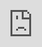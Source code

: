 ```yaml
---
title: 'Grand Park + The Music Center. 4th Of July Block Party, 2017 #Go4thDTLA'
---
```


* [Safety](#safety)
* [Schedule](#event-schedule)
* [Kid’s Play Space](#play-space-for-kids)
* [Transportation](#transportation)

**Los Angeles! #Go4thDTLA**.Grand Park and The Music Center are where to celebrate together with music, food, and an incredible fireworks display launched from the civic center skyline. Grab the best friends, the whole family, and main squeezes and enjoy a bit of togetherness under the beautiful Angeleno sky. **Safety for everyone is número uno. Check back soon for more info on entrances, prohibited items, parking, etc.**

### When

July 4, 2017<br />
2:00pm—9:30pm

### Where

Grand Park + The Music Center:
[200 North Grand Avenue, Los Angeles, California 90012](https://www.google.com/maps/place/Grand%20Park%20LA/@34.056329,-118.246771,16z/data=!4m5!3m4!1s0x0:0xebf5893d7caaf0de!8m2!3d34.0563289!4d-118.2467713?ll=34.056329,-118.246771&z=16&t=m&hl=en-US&gl=US&mapclient=embed&cid=17002646865384763614)

### Cost

This is a **free** event. There’s no cost to attend.

## Safety

*Safety for everyone is número uno. Event entrance protocol includes mandatory bag checks, pat downs and metal detector wands for all patrons. To ensure lines move as quickly as possible, please plan ahead and read all event info below to know what is allowed and what is prohibited. Early arrival is recommended. Your patience is appreciated.*

### Getting Through Bag Check

All bags will be checked upon entry to event space. Please **do not** bring the following items to this event:

* Alcohol
* Bags and Backpacks Measuring Larger Than Standard Backpack Size (16.75 inches x 13 inches x 8.5 inches)
* Chairs
* Coolers
* Confetti Cannons
* Drones (including Drone Operation)
* Explosives
* Firearms
* Firecrackers
* Flag Poles
* Generators
* Glass
* Identity-Covering Costumes
* Narcotics
* Sealed or Open Beverage Bottles with Liquid Including Water (Fountains and Water for Purchase Will Be Available)
* Projection Devices
* Printed Signage Measuring Larger than 8.5 inches x 11 inches
* Props
* Selfie Sticks
* Smartboards
* Sparklers
* Sticks
* Tents
* Unleashed Animals
* Weapons

### A Note for Beautiful Los Angeles

This is a space for unity – where Angelenos and visitors from all around the world can celebrate together. Any bullying, discrimination, or hateful acts are not allowed in this space.  **If you are an attendee, and you see something, say something.**

### The Following Is Also Prohibited at This Event

* Amplified Noise
* Outside Solicitation
* Public Intoxication
* Rollerblading
* Skateboarding
* Smoking
* Umbrellas
* Staking Objects to Ground
* Unauthorized Vending
* Vaping
* Bicycles ([parking for bicycles](#bicycle-parking) is available outside of event at Hill Street and 1st Street.)

### Items You Can Bring

* Snacks
* Food
* Handheld Umbrellas
* Sealed Juice Boxes
* Small Bags
* Smiling Faces
* Strollers
* Empty Reusable Non-Glass Water Containers.

### Food & Drink Policy

Picnics and outside food are welcome in backpacks or totes. **Coolers are not permitted** in the event space.

The size of bags and backpacks/totes must be standard backpack size or smaller (16.75 inches x 13 inches x 8.5 inches).

**No outside beverages** including juice and soda (sealed juice boxes are the only exception). Only empty, non glass water bottles are allowed. Park water fountains and water for purchase booths will be available in the event space. Food vendor booths will be available throughout event space.

### Have a Ball But Please No Alcohol

This will be an alcohol-free, family-friendly event; no beer garden or point of purchase. No alcohol is permitted in the event space.

## Event Schedule

Doors open at 2PM. At 9PM Fireworks show will create stunning backdrop above the Civic Center skyline. Event ends at 9:30pm

Experience *music* and *artists* that call L.A. home, at the two music stages:


### Backyard Stage

#### at Grand Park near between Spring St. & Broadway

Hosted by: *[Mario Hernandez](http://eatmomovies.tumblr.com/)*

2PM — 4PM
: *[DJ AkikoLUV](https://soundcloud.com/akikoluv)* (Expert turntable skills and eclectic beats)

4PM — 6PM
: *[Gingee](https://gingee.bandcamp.com/)* (A global mix of Bass, World Music and Hip-Hop)

6PM — 9:30PM
: *[Sean O](https://www.mixcloud.com/djseano/playlists/seano-mixes/)* (Taking you up to fireworks and beyond a with a touch of Disco, House and World Music.)

6:15PM – 7:15PM
: *[Inner City Youth Orchestra of Los Angeles](http://www.icyola.org/)* (American film classics and patriotic fanfare from the talent of tomorrow.)

7:45PM – 8:45PM
: *[Angel City All-Star Brass Band](http://toddsimonmusic.com/angel-city-all-star-brass-band/)* featuring speicial guest *[Diana Purim](https://www.facebook.com/EyedentityMusic/)* (Cumbia, Afrobeat and more from one funky big band.)

### Frontyard Stage

#### at Grand Park on Performance Lawn near Hill St.

2PM – 4PM
: *[Miles Tackett](https://www.facebook.com/milestackettmusic)* (Breakestra’s own maestro delivers an array of Funk, Soul and Jazz.)

4PM – 6PM
: *[Monalisa](https://www.mixcloud.com/discover/monalisa/)* (Hip-Hop, Soul and anything else with a groove.)

6PM – 8PM
: *[C-Minus](https://www.facebook.com/DJCMINUS/)* (West Coast mainstay with a unique approach to fusing Hip-Hop and Rock.)

8PM – 9:30PM
: *[DJ Jedi](https://www.mixcloud.com/DJJedi/)* (Legendary Hip-Hop selector takes you up to Fireworks time.)

## Kids' Play Zones

There will be a dedicated play spaces on the event lawn for children ages 4-14.

**Event Lawn** (Between Spring St. & Broadway)

2PM – 5:30PM
[Got Game Sports](https://www.gotgamecamp.com) will be leading tag, soccer and other games until 5:30PM.

**The Sandlot** (Between Spring St. & Broadway)

2PM – 7PM
Games: Hop on board one of the game trucks and play with your friends!

Face Painting: Choose from designs made exclusively for 4th of July!

The Love Bus:  Step aboard the bus and decorate it with whatever you love!

Crafts: Creat your own colorful bracelet symbolizing  everything you love: Community, Family, and of course, Peace and love!



## Transportation

The event will take place at Grand Park + The Music Center:
[200 North Grand Avenue, Los Angeles, California 90012](https://www.google.com/maps/place/Grand%20Park%20LA/@34.056329,-118.246771,16z/data=!4m5!3m4!1s0x0:0xebf5893d7caaf0de!8m2!3d34.0563289!4d-118.2467713?ll=34.056329,-118.246771&z=16&t=m&hl=en-US&gl=US&mapclient=embed&cid=17002646865384763614)

### Street Closure Info and Parking Details

<p>Details on scheduled event street closures in the 4th of July Block Party Community Letter.</p>

<figure style="cursor: pointer;" onclick="window.open('https://www.google.com/maps/d/viewer?mid=1y4qVJtiU0otj7SNQacA1LOg-yus&hl=en&ll=34.054321657258605%2C-118.24870346470647&z=14')">
<div style="padding-bottom: 75%; pointer-events: none;">
<iframe style="position: absolute; top: 0; left: 0; width: 100%; height: 100%; border-width: 0;"  src="https://www.google.com/maps/d/embed?mid=1iSXK6lDTokgNFjJLaeR8w5542U8" width="640" height="480"></iframe>
</div>
</figure>

### Parking

Parking in lots surrounding Grand Park is recommended. **The Music Center lot and Lot 10 underneath Grand Park will not be available.**
Note: The Music Center lot (Lot 14) will not be accessible after 8PM through approx. 10PM. Lot 10 underneath Grand Park will not be accessible due to street closures.

### Taking Rideshare Like Lyft Or Uber?

Use the drop off/pick up zone near the [1st Street and North Los Angeles Street](https://goo.gl/maps/5TKyU4gYYY62) event entrance/exit.

<p>
<label>
<span>Here’s an address you can copy and paste:</span>
<textarea onclick="this.setSelectionRange(0, this.value.length)" readonly="readonly">111 North Los Angeles Street, Los Angeles, California 90012</textarea>
</label>
</p>

*This address is for navigation only and is not an official event or affiliate address.*

### Go Metro

Take the Metro Red/Purple Line to the *Civic Center/Grand Park Station*. **Please use the 1st Street exit.** The Temple Street exit is only open for ADA/elevator access.

Or take the Gold Line to the *Little Tokyo/Arts District Station*, then 7-12 minute walk towards The Music Center.

Plan your trip at [metro.net](https://www.metro.net/)

### Bicycle Parking

Bike Valet available at Hill Street and 1st Street.

## Highlights from past events

<figure>
<div style="padding-bottom: 56.25%">
<a href="https://vimeo.com/82051161" target="_blank" class="has-icon">
<img src="https://i.vimeocdn.com/video/568789908.jpg?mw=960&mh=540" width="1000" height="563" data-aspect-ratio="1280/720" alt="Video of Grand Park and The Music Center’s 4th Of July Block Party">
<span class="icon play">
<svg xmlns="http://www.w3.org/2000/svg" viewBox="0 0 29.2 33.7" width="29" height="34">
<switch>
<polygon fill="white" points="29.2,16.9 0,0 0,33.7 29.2,16.9 0,0 0,33.7 "></polygon>
<foreignobject>Play</foreignobject>
</switch>
</svg>
</span>
</a>
</div>
</figure>

## [Grand Park](http://grandparkla.org) is an <span>LA County park</span> powered by [The Music Center](http://www.musiccenter.org/)

*   ![County of Los Angeles](/images/logos/los-angeles.png)
*   ![Grand Park + The Music Center](/images/logos/grandpark-musiccenter.png)
*   ![Supervisor Hilda L. Solis](/images/logos/hildal.png)
*   ![Councilmember Jose Huizar](/images/logos/huizar.png)
*   ![Metro](/images/logos/metro.png)

_The information on this page is subject to change._ Please check back here, [@grandpark_la](https://twitter.com/grandpark_la), [musiccenter.org](http://www.musiccenter.org/nyela), or [@musiccenterla](https://twitter.com/musiccenterla) for updates throughout the day.
